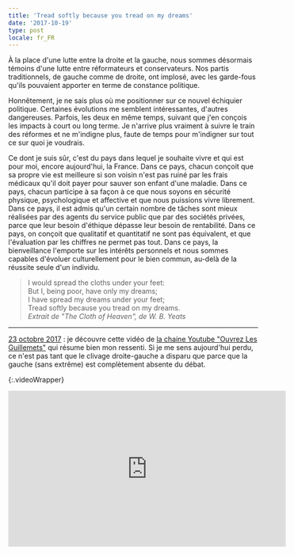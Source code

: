 ```yaml
---
title: 'Tread softly because you tread on my dreams'
date: '2017-10-19'
type: post
locale: fr_FR
---
```


À la place d'une lutte entre la droite et la gauche, nous sommes désormais témoins d'une lutte entre réformateurs et conservateurs. Nos partis traditionnels, de gauche comme de droite, ont implosé, avec les garde-fous qu'ils pouvaient apporter en terme de constance politique.

<!-- more -->

Honnêtement, je ne sais plus où me positionner sur ce nouvel échiquier politique. Certaines évolutions me semblent intéressantes, d'autres dangereuses. Parfois, les deux en même temps, suivant que j'en conçois les impacts à court ou long terme. Je n'arrive plus vraiment à suivre le train des réformes et ne m'indigne plus, faute de temps pour m'indigner sur tout ce sur quoi je voudrais.

Ce dont je suis sûr, c'est du pays dans lequel je souhaite vivre et qui est pour moi, encore aujourd'hui, la France. Dans ce pays, chacun conçoit que sa propre vie est meilleure si son voisin n'est pas ruiné par les frais médicaux qu'il doit payer pour sauver son enfant d'une maladie. Dans ce pays, chacun participe à sa façon à ce que nous soyons en sécurité physique, psychologique et affective et que nous puissions vivre librement. Dans ce pays, il est admis qu'un certain nombre de tâches sont mieux réalisées par des agents du service public que par des sociétés privées, parce que leur besoin d'éthique dépasse leur besoin de rentabilité. Dans ce pays, on conçoit que qualitatif et quantitatif ne sont pas équivalent, et que l'évaluation par les chiffres ne permet pas tout. Dans ce pays, la bienveillance l'emporte sur les intérêts personnels et nous sommes capables d'évoluer culturellement pour le bien commun, au-delà de la réussite seule d'un individu.

> I would spread the cloths under your feet:  
> But I, being poor, have only my dreams;  
> I have spread my dreams under your feet;  
> Tread softly because you tread on my dreams.  
><cite>Extrait de "The Cloth of Heaven", de W. B. Yeats</cite>

***

<ins datetime="2017-10-23">23 octobre 2017</ins> : je découvre cette vidéo de [la chaine Youtube "Ouvrez Les Guillemets"](https://www.youtube.com/watch?v=sVJpvO-ywjE&list=PL0H7ONNEUnnt59niYAZ07dFTi99u2L2n_) qui résume bien mon ressenti. Si je me sens aujourd'hui perdu, ce n'est pas tant que le clivage droite-gauche a disparu que parce que la gauche (sans extrême) est complètement absente du débat.

{:.videoWrapper}
<iframe width="560" height="315" src="https://www.youtube-nocookie.com/embed/sVJpvO-ywjE" frameborder="0" allow="autoplay; encrypted-media" allowfullscreen></iframe>